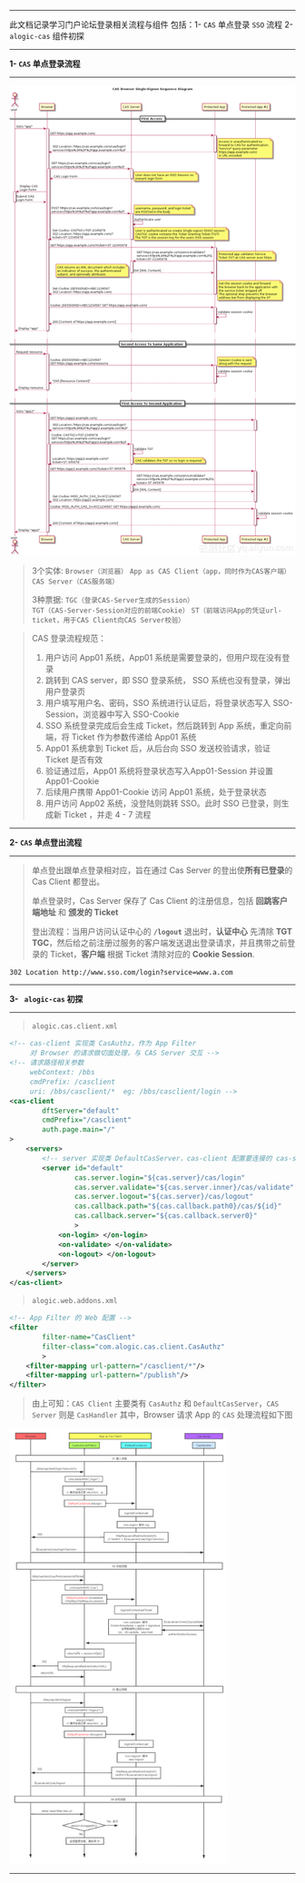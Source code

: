 ------

此文档记录学习门户论坛登录相关流程与组件
包括：1-  ```CAS``` 单点登录 ```SSO``` 流程   2- ``` alogic-cas``` 组件初探  

------

**1-  ```CAS``` 单点登录流程**

------

![](./pictures/041.png)

> 3个实体:	```Browser（浏览器）```	```App as CAS Client（app，同时作为CAS客户端）```	```CAS Server（CAS服务端）```
>
> 3种票据:	```TGC（登录CAS-Server生成的Session）```	
> ​				   ```TGT（CAS-Server-Session对应的前端Cookie）```	
> ​				   ```ST（前端访问App的凭证url-ticket，用于CAS Client向CAS Server校验）```

>CAS 登录流程规范：
>
>1. 用户访问 App01 系统，App01 系统是需要登录的，但用户现在没有登录
>2. 跳转到 CAS server，即 SSO 登录系统， SSO 系统也没有登录，弹出用户登录页
>3. 用户填写用户名、密码，SSO 系统进行认证后，将登录状态写入 SSO-Session，浏览器中写入 SSO-Cookie
>4. SSO 系统登录完成后会生成 Ticket，然后跳转到 App 系统，重定向前端，将 Ticket 作为参数传递给 App01 系统
>5. App01 系统拿到 Ticket 后，从后台向 SSO 发送校验请求，验证 Ticket 是否有效
>6. 验证通过后，App01 系统将登录状态写入App01-Session 并设置 App01-Cookie
>7. 后续用户携带 App01-Cookie 访问 App01 系统，处于登录状态
>8. 用户访问 App02 系统，没登陆则跳转 SSO。此时 SSO 已登录，则生成新 Ticket ，并走 4 - 7 流程

------

**2-  ```CAS``` 单点登出流程**

------

> 单点登出跟单点登录相对应，旨在通过 Cas Server 的登出使**所有已登录**的 Cas Client 都登出。
>
> 单点登录时，Cas Server 保存了 Cas Client 的注册信息，包括 **回跳客户端地址** 和  **颁发的 Ticket**
>
> 登出流程：当用户访问认证中心的 **`/logout`** 退出时，**认证中心** 先清除 **TGT TGC**，然后给之前注册过服务的客户端发送退出登录请求，并且携带之前登录的 Ticket，**客户端** 根据 Ticket 清除对应的 **Cookie Session**.

``` 
302 Location http://www.sso.com/login?service=www.a.com
```

------

**3- ``` alogic-cas``` 初探**

------

> ```alogic.cas.client.xml```

``` xml
<!-- cas-client 实现类 CasAuthz，作为 App Filter
     对 Browser 的请求做切面处理，与 CAS Server 交互 -->
<!-- 请求路径相关参数
	 webContext: /bbs	
	 cmdPrefix:	/casclient
  	 uri: /bbs/casclient/*  eg: /bbs/casclient/login -->
<cas-client
        dftServer="default"
        cmdPrefix="/casclient"   
        auth.page.main="/"
>
    <servers>
        <!-- server 实现类 DefaultCasServer，cas-client 配置要连接的 cas-server 相关信息 -->
        <server id="default"
                cas.server.login="${cas.server}/cas/login"
                cas.server.validate="${cas.server.inner}/cas/validate"
                cas.server.logout="${cas.server}/cas/logout"
                cas.callback.path="${cas.callback.path0}/cas/${id}"
                cas.callback.server="${cas.callback.server0}"
                >
            <on-login> </on-login>
            <on-validate> </on-validate>
            <on-logout>	</on-logout>
        </server>
    </servers>
</cas-client>
```

> ```alogic.web.addons.xml```

``` xml
<!-- App Filter 的 Web 配置 -->
<filter
        filter-name="CasClient"
        filter-class="com.alogic.cas.client.CasAuthz"
        >
    <filter-mapping url-pattern="/casclient/*"/>
    <filter-mapping url-pattern="/publish"/>
</filter>
```

> 由上可知：```CAS Client``` 主要类有 ```CasAuthz``` 和 ```DefaultCasServer```，```CAS Server``` 则是 ```CasHandler```
> 其中，Browser 请求 App 的 ```CAS``` 处理流程如下图

<img src="./pictures/042.png" style="zoom:75%;" />

------

